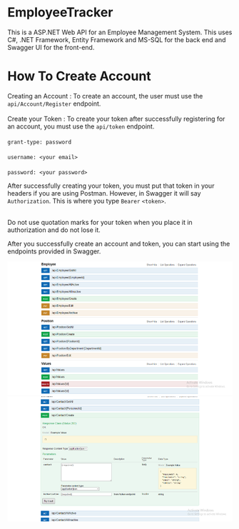 # EmployeeTracker
This is a ASP.NET Web API for an Employee Management System. This uses C#, .NET Framework, Entity Framework and MS-SQL  for the back end and Swagger UI for the front-end.

# How To Create Account
Creating an Account : To create an account, the user must use the `api/Account/Register` endpoint. 
<br/>
<br/>
Create your Token : To create your token after successfully registering for an account, you must use the `api/token`</span> endpoint. 
<br>
<br/>
`grant-type: password`<br/><br/>
`username: <your email>` <br/><br/>
`password: <your password>`<br/>


After successfully creating your token, you must put that token in your headers if you are using Postman. However, in Swagger it will say `Authorization`. This is where you type `Bearer` `<token>`.
<br>
<br/>

Do not use quotation marks for your token when you place it in authorization and do not lose it.

After you successfully create an account and token, you can start using the endpoints provided in Swagger. 

<img src="/EmployeeTrackerScreenshotFour.png" height="300px"/>

<img src="/EmployeeTrackerScreenshotSix.png" height="280px"/>
